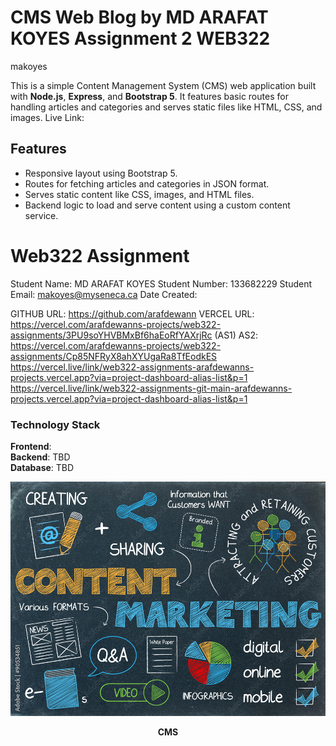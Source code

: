 # CMS Web Blog by MD ARAFAT KOYES Assignment 2 WEB322
makoyes


This is a simple Content Management System (CMS) web application built with **Node.js**, **Express**, and **Bootstrap 5**. It features basic routes for handling articles and categories and serves static files like HTML, CSS, and images.
Live Link: 

## Features

- Responsive layout using Bootstrap 5.
- Routes for fetching articles and categories in JSON format.
- Serves static content like CSS, images, and HTML files.
- Backend logic to load and serve content using a custom content service.

# Web322 Assignment

Student Name:  MD ARAFAT KOYES
Student Number:  133682229
Student Email:  makoyes@myseneca.ca
Date Created:  

GITHUB URL:  https://github.com/arafdewann
VERCEL URL: https://vercel.com/arafdewanns-projects/web322-assignments/3PU9soYHVBMxBf6haEoRfYAXrjRc  (AS1)
AS2: https://vercel.com/arafdewanns-projects/web322-assignments/Cp85NFRyX8ahXYUgaRa8TfEodkES
https://vercel.live/link/web322-assignments-arafdewanns-projects.vercel.app?via=project-dashboard-alias-list&p=1
https://vercel.live/link/web322-assignments-git-main-arafdewanns-projects.vercel.app?via=project-dashboard-alias-list&p=1

### Technology Stack

**Frontend**:    
**Backend**: TBD  
**Database**: TBD  

<p align="center">
  <img src="https://github.com/arafdewann/Web322-Assignments/blob/main/public/images/CONTENT.png" alt="CMS" width="520"/>
</p>

<p align="center"><strong>CMS</strong></p>



